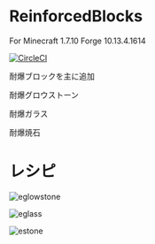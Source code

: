 # ReinforcedBlocks
For Minecraft 1.7.10 Forge 10.13.4.1614

[![CircleCI](https://circleci.com/gh/maa123/ReinforcedBlocks.svg?style=svg)](https://circleci.com/gh/maa123/ReinforcedBlocks)


耐爆ブロックを主に追加


耐爆グロウストーン

耐爆ガラス

耐爆焼石



# レシピ
![eglowstone](https://user-images.githubusercontent.com/13916338/43998783-2dd91a90-9e39-11e8-9cd1-0c67b9ae8ad0.png)

![eglass](https://user-images.githubusercontent.com/13916338/43998786-389e0d3c-9e39-11e8-932f-a2f12b489ce7.png)

![estone](https://user-images.githubusercontent.com/13916338/43998787-3c2e02fe-9e39-11e8-8674-9b5bbf7e8520.png)
